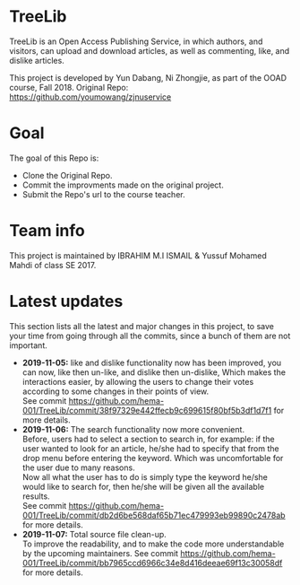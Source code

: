 # TreeLib
TreeLib is an Open Access Publishing Service, in which authors, and visitors, can upload and download articles, as well as commenting, like, and dislike articles.

This project is developed by Yun Dabang, Ni Zhongjie, as part of the OOAD course, Fall 2018.
Original Repo: https://github.com/youmowang/zjnuservice

# Goal
The goal of this Repo is:
* Clone the Original Repo.
* Commit the improvments made on the original project.
* Submit the Repo's url to the course teacher.

# Team info
This project is maintained by IBRAHIM M.I ISMAIL & Yussuf Mohamed Mahdi of class SE 2017.

# Latest updates
This section lists all the latest and major changes in this project, to save your time from going through all the commits, since a bunch of them are not important.
* **2019-11-05:** like and dislike functionality now has been improved, you can now, like then un-like, and dislike then un-dislike, Which makes the interactions easier, by allowing the users to change their votes according to some changes in their points of view.<br/>
See commit https://github.com/hema-001/TreeLib/commit/38f97329e442ffecb9c699615f80bf5b3df1d7f1 for more details.
* **2019-11-06:** The search functionality now more convenient.<br/> Before, users had to select a section to search in, for example: if the user wanted to look for an article, he/she had to specify that from the drop menu before entering the keyword. Which was uncomfortable for the user due to many reasons.<br/> Now all what the user has to do is simply type the keyword he/she would like to search for, then he/she will be given all the available results.<br/> See commit https://github.com/hema-001/TreeLib/commit/db2d6be568daf65b71ec479993eb99890c2478ab for more details.
* **2019-11-07:** Total source file clean-up.<br/>To improve the readability, and to make the code more understandable by the upcoming maintainers.
See commit https://github.com/hema-001/TreeLib/commit/bb7965ccd6966c34e8d416deeae69f13c30058df for more details.
